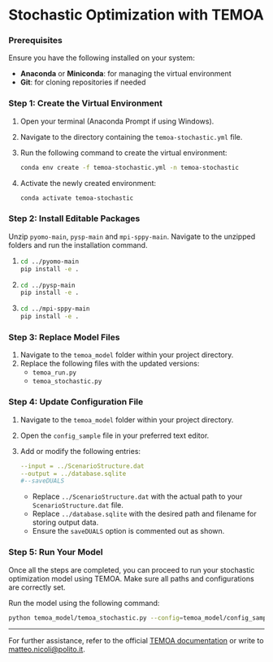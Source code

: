 # Stochastic Optimization with TEMOA

### Prerequisites
Ensure you have the following installed on your system:
- **Anaconda** or **Miniconda**: for managing the virtual environment
- **Git**: for cloning repositories if needed

### Step 1: Create the Virtual Environment
1. Open your terminal (Anaconda Prompt if using Windows).
2. Navigate to the directory containing the `temoa-stochastic.yml` file.
3. Run the following command to create the virtual environment:
   
   ```bash
   conda env create -f temoa-stochastic.yml -n temoa-stochastic
   ```

4. Activate the newly created environment:

   ```bash
   conda activate temoa-stochastic
   ```

### Step 2: Install Editable Packages
Unzip `pyomo-main`, `pysp-main` and `mpi-sppy-main`. Navigate to the unzipped folders and run the installation command.

1. 
   ```bash
   cd ../pyomo-main
   pip install -e .
   ```

2. 
   ```bash
   cd ../pysp-main
   pip install -e .
   ```

3. 
   ```bash
   cd ../mpi-sppy-main
   pip install -e .
   ```

### Step 3: Replace Model Files
1. Navigate to the `temoa_model` folder within your project directory.
2. Replace the following files with the updated versions:
   - `temoa_run.py`
   - `temoa_stochastic.py`

### Step 4: Update Configuration File
1. Navigate to the `temoa_model` folder within your project directory.
2. Open the `config_sample` file in your preferred text editor.
3. Add or modify the following entries:

   ```yaml
   --input = ../ScenarioStructure.dat
   --output = ../database.sqlite
   #--saveDUALS
   ```

   - Replace `../ScenarioStructure.dat` with the actual path to your `ScenarioStructure.dat` file.
   - Replace `../database.sqlite` with the desired path and filename for storing output data.
   - Ensure the `saveDUALS` option is commented out as shown.

### Step 5: Run Your Model
Once all the steps are completed, you can proceed to run your stochastic optimization model using TEMOA. Make sure all paths and configurations are correctly set.

Run the model using the following command:

```bash
python temoa_model/temoa_stochastic.py --config=temoa_model/config_sample
```
___
For further assistance, refer to the official [TEMOA documentation](https://temoacloud.com/temoaproject/) or write to [matteo.nicoli@polito.it](mailto:matteo.nicoli@polito.it).